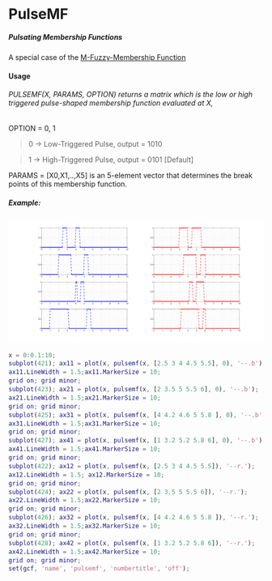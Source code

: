 # PulseMF
##### Pulsating Membership Functions
A special case of the [M-Fuzzy-Membership Function](https://github.com/somefunAgba/MFuzzyMF)

#### Usage
###### PULSEMF(X, PARAMS, OPTION) returns a matrix which is the  low or high triggered pulse-shaped membership function evaluated at X,

OPTION = 0, 1

> 0 -> Low-Triggered Pulse, output = 1010

> 1 -> High-Triggered Pulse, output = 0101 [Default]

PARAMS = [X0,X1,..,X5] is an 5-element vector that determines the break points of this membership function.

##### Example:

![url](pulse_view.svg)

```Matlab
x = 0:0.1:10;
subplot(421); ax11 = plot(x, pulsemf(x, [2.5 3 4 4.5 5.5], 0), '--.b');
ax11.LineWidth = 1.5;ax11.MarkerSize = 10;
grid on; grid minor;
subplot(423); ax21 = plot(x, pulsemf(x, [2 3.5 5 5.5 6], 0), '--.b');
ax21.LineWidth = 1.5;ax21.MarkerSize = 10;
grid on; grid minor;
subplot(425); ax31 = plot(x, pulsemf(x, [4 4.2 4.6 5 5.8 ], 0), '--.b');
ax31.LineWidth = 1.5;ax31.MarkerSize = 10;
grid on; grid minor;
subplot(427); ax41 = plot(x, pulsemf(x, [1 3.2 5.2 5.8 6], 0), '--.b');
ax41.LineWidth = 1.5;ax41.MarkerSize = 10;
grid on; grid minor;
subplot(422); ax12 = plot(x, pulsemf(x, [2.5 3 4 4.5 5.5]), '--r.');
ax12.LineWidth = 1.5; ax12.MarkerSize = 10;
grid on; grid minor;
subplot(424); ax22 = plot(x, pulsemf(x, [2 3.5 5 5.5 6]), '--r.');
ax22.LineWidth = 1.5;ax22.MarkerSize = 10;
grid on; grid minor;
subplot(426); ax32 = plot(x, pulsemf(x, [4 4.2 4.6 5 5.8 ]), '--r.');
ax32.LineWidth = 1.5;ax32.MarkerSize = 10;
grid on; grid minor;
subplot(428); ax42 = plot(x, pulsemf(x, [1 3.2 5.2 5.8 6]), '--r.');
ax42.LineWidth = 1.5;ax42.MarkerSize = 10;
grid on; grid minor;
set(gcf, 'name', 'pulsemf', 'numbertitle', 'off');
```
